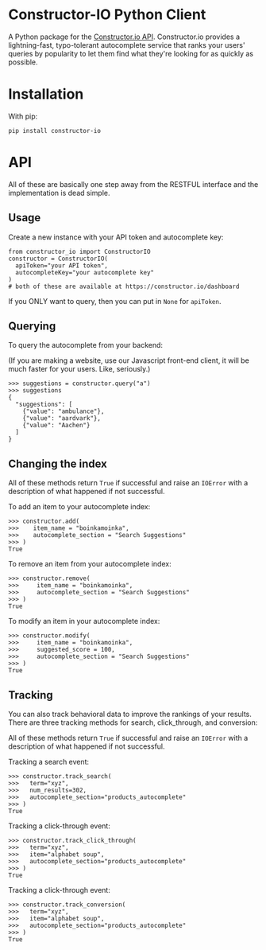 Constructor-IO Python Client
=====

A Python package for the [Constructor.io API](http://constructor.io/docs).  Constructor.io provides a lightning-fast, typo-tolerant autocomplete service that ranks your users' queries by popularity to let them find what they're looking for as quickly as possible.

Installation
===

With pip:

    pip install constructor-io

API
===

All of these are basically one step away from the RESTFUL interface and the implementation is dead simple.

Usage
---

Create a new instance with your API token and autocomplete key:

    from constructor_io import ConstructorIO
    constructor = ConstructorIO(
      apiToken="your API token",
      autocompleteKey="your autocomplete key"
    )
    # both of these are available at https://constructor.io/dashboard

If you ONLY want to query, then you can put in `None` for `apiToken`.

Querying
---

To query the autocomplete from your backend:

(If you are making a website, use our Javascript front-end client, it will be much faster for your users. Like, seriously.)

    >>> suggestions = constructor.query("a")
    >>> suggestions
    {
      "suggestions": [
        {"value": "ambulance"},
        {"value": "aardvark"},
        {"value": "Aachen"}
      ]
    }

Changing the index
---

All of these methods return `True` if successful and raise an `IOError` with a description of what happened if not successful.

To add an item to your autocomplete index:
    
    >>> constructor.add(
    >>>    item_name = "boinkamoinka",
    >>>    autocomplete_section = "Search Suggestions"
    >>> )
    True

To remove an item from your autocomplete index:
    
    >>> constructor.remove(
    >>>     item_name = "boinkamoinka",
    >>>     autocomplete_section = "Search Suggestions"
    >>> )
    True

To modify an item in your autocomplete index:

    >>> constructor.modify(
    >>>     item_name = "boinkamoinka",
    >>>     suggested_score = 100,
    >>>     autocomplete_section = "Search Suggestions"
    >>> )
    True

Tracking
---

You can also track behavioral data to improve the rankings of your results.  There are three tracking methods for search, click_through, and conversion:

All of these methods return `True` if successful and raise an `IOError` with a description of what happened if not successful.

Tracking a search event:

    >>> constructor.track_search(
    >>>   term="xyz",
    >>>   num_results=302,
    >>>   autocomplete_section="products_autocomplete"
    >>> )
    True

Tracking a click-through event:

    >>> constructor.track_click_through(
    >>>   term="xyz",
    >>>   item="alphabet soup",
    >>>   autocomplete_section="products_autocomplete"
    >>> )
    True

Tracking a click-through event:
    
    >>> constructor.track_conversion(
    >>>   term="xyz",
    >>>   item="alphabet soup",
    >>>   autocomplete_section="products_autocomplete"
    >>> )
    True

